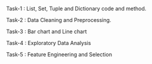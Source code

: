 Task-1 : List, Set, Tuple and Dictionary code and method.

Task-2 : Data Cleaning and Preprocessing.

Task-3 : Bar chart and Line chart

Task-4 : Exploratory Data Analysis

Task-5 : Feature Engineering and Selection

